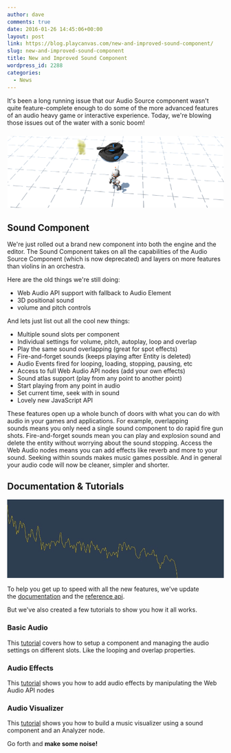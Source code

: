 ```yaml
---
author: dave
comments: true
date: 2016-01-26 14:45:06+00:00
layout: post
link: https://blog.playcanvas.com/new-and-improved-sound-component/
slug: new-and-improved-sound-component
title: New and Improved Sound Component
wordpress_id: 2288
categories:
  - News
---
```


It's been a long running issue that our Audio Source component wasn't quite feature-complete enough to do some of the more advanced features of an audio heavy game or interactive experience. Today, we're blowing those issues out of the water with a sonic boom!

### [![sound-tutorial](/assets/media/sound-tutorial.png)](/assets/media/sound-tutorial.png)

## Sound Component

We're just rolled out a brand new component into both the engine and the editor. The Sound Component takes on all the capabilities of the Audio Source Component (which is now deprecated) and layers on more features than violins in an orchestra.

Here are the old things we're still doing:

- Web Audio API support with fallback to Audio Element
- 3D positional sound
- volume and pitch controls

And lets just list out all the cool new things:

- Multiple sound slots per component
- Individual settings for volume, pitch, autoplay, loop and overlap
- Play the same sound overlapping (great for spot effects)
- Fire-and-forget sounds (keeps playing after Entity is deleted)
- Audio Events fired for looping, loading, stopping, pausing, etc
- Access to full Web Audio API nodes (add your own effects)
- Sound atlas support (play from any point to another point)
- Start playing from any point in audio
- Set current time, seek with in sound
- Lovely new JavaScript API

These features open up a whole bunch of doors with what you can do with audio in your games and applications. For example, overlapping sounds means you only need a single sound component to do rapid fire gun shots. Fire-and-forget sounds mean you can play and explosion sound and delete the entity without worrying about the sound stopping. Access the Web Audio nodes means you can add effects like reverb and more to your sound. Seeking within sounds makes music games possible. And in general your audio code will now be cleaner, simpler and shorter.

## Documentation & Tutorials

[![analyzer-thin](/assets/media/analyser-thin1.jpg)](/assets/media/analyser-thin1.jpg)

To help you get up to speed with all the new features, we've update the [documentation](https://developer.playcanvas.com/en/user-manual/packs/components/sound/) and the [reference api](https://developer.playcanvas.com/en/api/pc.SoundComponent.html).

But we've also created a few tutorials to show you how it all works.

### Basic Audio

This [tutorial](https://developer.playcanvas.com/en/tutorials/basic-audio/) covers how to setup a component and managing the audio settings on different slots. Like the looping and overlap properties.

### Audio Effects

This [tutorial](https://developer.playcanvas.com/en/tutorials/audio-effects/) shows you how to add audio effects by manipulating the Web Audio API nodes

### Audio Visualizer

This [tutorial](https://developer.playcanvas.com/en/tutorials/music-visualizer/) shows you how to build a music visualizer using a sound component and an Analyzer node.

Go forth and **make some noise!**
